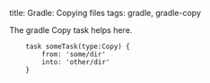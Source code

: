 title: Gradle: Copying files
tags: gradle, gradle-copy

The gradle Copy task helps here.

		task someTask(type:Copy) {
			from: 'some/dir'
			into: 'other/dir'
		}
